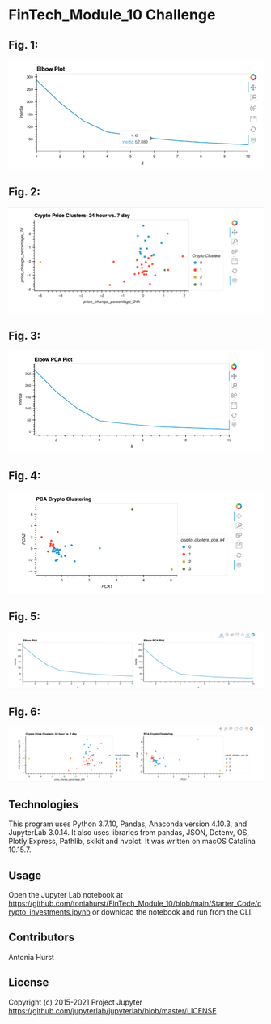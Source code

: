 # FinTech_Module_10 Challenge


## Fig. 1: 

![Fig. 1](https://github.com/toniahurst/FinTech_Module_10/blob/main/Starter_Code/Screen%20Shot%202021-09-05%20at%2010.47.21%20PM.png)

## Fig. 2: 

![Fig. 2](https://github.com/toniahurst/FinTech_Module_10/blob/main/Starter_Code/Screen%20Shot%202021-09-05%20at%2010.47.32%20PM.png)

## Fig. 3: 

![Fig. 3](https://github.com/toniahurst/FinTech_Module_10/blob/main/Starter_Code/Screen%20Shot%202021-09-05%20at%2010.47.45%20PM.png)

## Fig. 4: 

![Fig. 4](https://github.com/toniahurst/FinTech_Module_10/blob/main/Starter_Code/Screen%20Shot%202021-09-05%20at%2010.47.53%20PM.png)

## Fig. 5: 

![Fig. 5](https://github.com/toniahurst/FinTech_Module_10/blob/main/Starter_Code/Screen%20Shot%202021-09-05%20at%2010.48.08%20PM.png)

## Fig. 6: 

![Fig. 6](https://github.com/toniahurst/FinTech_Module_10/blob/main/Starter_Code/Screen%20Shot%202021-09-05%20at%2010.48.16%20PM.png)


## Technologies

This program uses Python 3.7.10, Pandas, Anaconda version 4.10.3, and JupyterLab 3.0.14. It also uses libraries from pandas, JSON, Dotenv, OS, Plotly Express, Pathlib, skikit and hvplot. It was written on macOS Catalina 10.15.7.

## Usage

Open the Jupyter Lab notebook at https://github.com/toniahurst/FinTech_Module_10/blob/main/Starter_Code/crypto_investments.ipynb or download the notebook and run from the CLI.

## Contributors

Antonia Hurst

## License
Copyright (c) 2015-2021 Project Jupyter https://github.com/jupyterlab/jupyterlab/blob/master/LICENSE


